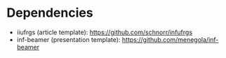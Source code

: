 # Dependencies
- iiufrgs (article template): https://github.com/schnorr/infufrgs
- inf-beamer (presentation template): https://github.com/menegola/inf-beamer

